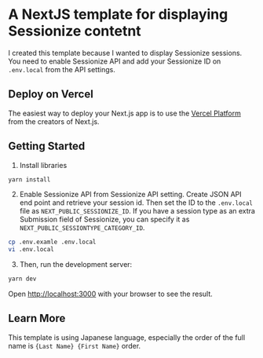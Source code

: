# A NextJS template for displaying Sessionize contetnt

I created this template because I wanted to display Sessionize sessions.
You need to enable Sessionize API and add your Sessionize ID on `.env.local` from the API settings.

## Deploy on Vercel

The easiest way to deploy your Next.js app is to use the [Vercel Platform](https://vercel.com/new?utm_medium=default-template&filter=next.js&utm_source=create-next-app&utm_campaign=create-next-app-readme) from the creators of Next.js.

## Getting Started

1. Install libraries

```bash
yarn install
```

2. Enable Sessionize API from Sessionize API setting.
Create JSON API end point and retrieve your session id.
Then set the ID to the `.env.local` file as `NEXT_PUBLIC_SESSIONIZE_ID`.
If you have a session type as an extra Submission field of Sessionize, you can specify it as `NEXT_PUBLIC_SESSIONTYPE_CATEGORY_ID`.

```bash
cp .env.examle .env.local
vi .env.local
```

3. Then, run the development server:

```bash
yarn dev
```

Open [http://localhost:3000](http://localhost:3000) with your browser to see the result.

## Learn More

This template is using Japanese language, especially the order of the full name is `{Last Name} {First Name}` order.

